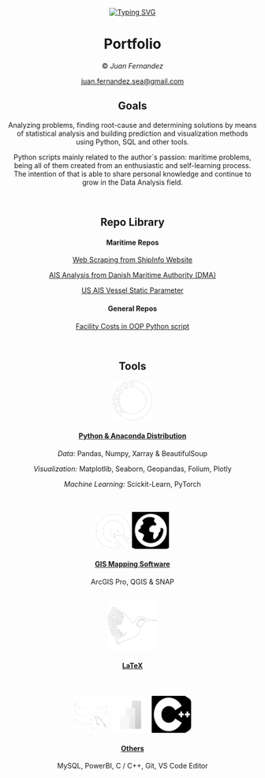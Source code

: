 

<div align="center">

[![Typing SVG](https://readme-typing-svg.demolab.com?font=Roboto+Slab&duration=7000&pause=1000&color=E4F0F7&center=true&random=false&width=435&lines=Hi+There!;+This+is+Juan+Fernandez;Project+Data+Repos;Analysis+%26+Visualisation)](https://git.io/typing-svg)




# Portfolio

© *Juan Fernandez*  

juan.fernandez.sea@gmail.com



## Goals

Analyzing problems, finding root-cause and determining solutions by means of statistical analysis and building prediction and visualization methods using Python, SQL and other tools. 


Python scripts mainly related to the author´s passion: maritime problems, being all of them created from an enthusiastic and self-learning process. The intention of that is able to share personal knowledge and continue to grow in the Data Analysis field.

<br />




## Repo Library

#### Maritime Repos

 [Web Scraping from ShipInfo Website](https://github.com/SeaGraphData/Web-Scraping-ShipInfo)

 [AIS Analysis from Danish Maritime Authority (DMA) ](https://github.com/SeaGraphData/Danish-AIS-Data-Analysis)


[US AIS Vessel Static Parameter ](https://github.com/SeaGraphData/US-AIS-Vessel-Static-Parameters)


#### General Repos

 [Facility Costs in OOP Python script](https://github.com/SeaGraphData/Facility-Cost)
 


<br />



## Tools

<img src="anaw.png" width="80" height="80">


#### [Python & Anaconda Distribution](https://www.anaconda.com/) 

*Data:* Pandas, Numpy, Xarray & BeautifulSoup


*Visualization:* Matplotlib, Seaborn, Geopandas, Folium, Plotly


*Machine Learning:* Scickit-Learn, PyTorch




<br />



<br />

<img src="QGISW.png" width="70" height="70">
<img src="AGIS.png" width="75" height="75">

#### [GIS Mapping Software](https://www.esri.com/en-us/home) 

ArcGIS Pro, QGIS & SNAP

<br />

<img src="LatW.png" width="100" height="100">


#### [LaTeX](https://www.latex-project.org/) 

<br />


<br />
<img src="sql.png" width="75" height="75">
<img src="pbi.png" width="75" height="75">
<img src="c.png" width="80" height="75">


#### [Others]()

MySQL, PowerBI, C / C++, Git, VS Code Editor







 


<br />


<br />
 
